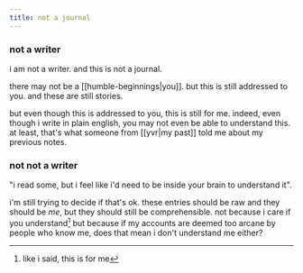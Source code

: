 ```yaml
---
title: not a journal
---
```


### not a writer

i am not a writer. and this is not a journal.

there may not be a [[humble-beginnings|you]]. but this is still addressed to you. and these are still stories.

but even though this is addressed to you, this is still for me. indeed, even though i write in plain english, you may not even be able to understand this. at least, that's what someone from [[yvr|my past]] told me about my previous notes.

### not not a writer

"i read some, but i feel like i'd need to be inside your brain to understand it".

i'm still trying to decide if that's ok. these entries should be raw and they should be _me_, but they should still be comprehensible. not because i care if you understand[^1] but because if my accounts are deemed too arcane by people who know me, does that mean i don't understand me either?

[^1]: like i said, this is for me